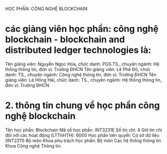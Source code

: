 HỌC PHẦN: CÔNG NGHỆ BLOCKCHAIN
# các giảng viên học phần: công nghệ blockchain - blockchain and distributed ledger technologies là:
Tên giảng viên: Nguyễn Ngọc Hóa, chức danh: PGS.TS., chuyên ngành: Hệ thống thông tin, đơn vị: Trường ĐHCN
Tên giảng viên: Lê Phê Đô, chức danh: TS., chuyên ngành: Công nghệ thông tin, đơn vị: Trường ĐHCN
Tên giảng viên: Lê Hồng Hải, chức danh: TS., chuyên ngành: Hệ thống thông tin, đơn vị: Trường ĐHCN
# 2. thông tin chung về học phần công nghệ blockchain
Tên học phần: Blockchain Mã số học phần: INT3231E Số tín chỉ: 4 Giờ tín chỉ đối với các hoạt động (LTThHTH): 6000 Học phần tiên quyết: Cơ sở dữ liệu (INT2211) Bộ môn Khoa phụ trách học phần: Bộ môn Các hệ thống thông tin Khoa Công nghệ Thông tin.
